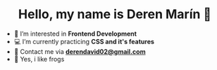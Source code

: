 <h1 align="center"> Hello, my name is Deren Marín 🐸 </h1>

- 🧐 I’m interested in **Frontend Development**
- 💻 I’m currently practicing **CSS and it's features**
- 📩 Contact me via **derendavid02@gmail.com**
- 🐸 Yes, i like frogs
<!---
MorbitDemon/MorbitDemon is a ✨ special ✨ repository because its `README.md` (this file) appears on your GitHub profile.
You can click the Preview link to take a look at your changes.
--->
